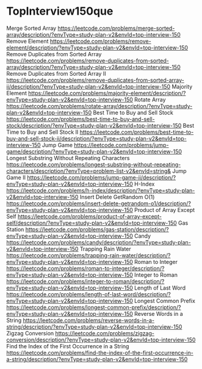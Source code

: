 # TopInterview150que
Merge Sorted Array  https://leetcode.com/problems/merge-sorted-array/description/?envType=study-plan-v2&envId=top-interview-150
Remove Element  https://leetcode.com/problems/remove-element/description/?envType=study-plan-v2&envId=top-interview-150
Remove Duplicates from Sorted Array  https://leetcode.com/problems/remove-duplicates-from-sorted-array/description/?envType=study-plan-v2&envId=top-interview-150
Remove Duplicates from Sorted Array II  https://leetcode.com/problems/remove-duplicates-from-sorted-array-ii/description/?envType=study-plan-v2&envId=top-interview-150
Majority Element  https://leetcode.com/problems/majority-element/description/?envType=study-plan-v2&envId=top-interview-150
 Rotate Array  https://leetcode.com/problems/rotate-array/description/?envType=study-plan-v2&envId=top-interview-150
 Best Time to Buy and Sell Stock  https://leetcode.com/problems/best-time-to-buy-and-sell-stock/description/?envType=study-plan-v2&envId=top-interview-150
 Best Time to Buy and Sell Stock II  https://leetcode.com/problems/best-time-to-buy-and-sell-stock-ii/description/?envType=study-plan-v2&envId=top-interview-150
 Jump Game  https://leetcode.com/problems/jump-game/description/?envType=study-plan-v2&envId=top-interview-150
 Longest Substring Without Repeating Characters  https://leetcode.com/problems/longest-substring-without-repeating-characters/description/?envType=problem-list-v2&envId=string&
  Jump Game II  https://leetcode.com/problems/jump-game-ii/description/?envType=study-plan-v2&envId=top-interview-150
H-Index  https://leetcode.com/problems/h-index/description/?envType=study-plan-v2&envId=top-interview-150
 Insert Delete GetRandom O(1)  https://leetcode.com/problems/insert-delete-getrandom-o1/description/?envType=study-plan-v2&envId=top-interview-150
 Product of Array Except Self  https://leetcode.com/problems/product-of-array-except-self/description/?envType=study-plan-v2&envId=top-interview-150
 Gas Station  https://leetcode.com/problems/gas-station/description/?envType=study-plan-v2&envId=top-interview-150
 Candy  https://leetcode.com/problems/candy/description/?envType=study-plan-v2&envId=top-interview-150
  Trapping Rain Water  https://leetcode.com/problems/trapping-rain-water/description/?envType=study-plan-v2&envId=top-interview-150
   Roman to Integer   https://leetcode.com/problems/roman-to-integer/description/?envType=study-plan-v2&envId=top-interview-150 
   Integer to Roman  https://leetcode.com/problems/integer-to-roman/description/?envType=study-plan-v2&envId=top-interview-150
    Length of Last Word  https://leetcode.com/problems/length-of-last-word/description/?envType=study-plan-v2&envId=top-interview-150
    Longest Common Prefix  https://leetcode.com/problems/longest-common-prefix/description/?envType=study-plan-v2&envId=top-interview-150
    Reverse Words in a String  https://leetcode.com/problems/reverse-words-in-a-string/description/?envType=study-plan-v2&envId=top-interview-150
    Zigzag Conversion  https://leetcode.com/problems/zigzag-conversion/description/?envType=study-plan-v2&envId=top-interview-150
    Find the Index of the First Occurrence in a String  https://leetcode.com/problems/find-the-index-of-the-first-occurrence-in-a-string/description/?envType=study-plan-v2&envId=top-interview-150
   
   

